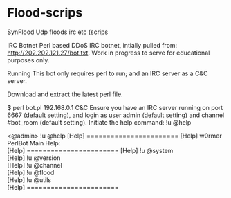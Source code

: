 # Flood-scrips
SynFlood Udp floods irc etc (scrips


 
IRC Botnet
Perl based DDoS IRC botnet, intially pulled from: http://202.202.121.27/bot.txt. Work in progress to serve for educational purposes only.

Running
This bot only requires perl to run; and an IRC server as a C&C server.

Download and extract the latest perl file.

$ perl bot.pl 192.168.0.1
C&C
Ensure you have an IRC server running on port 6667 (default setting), and login as user admin (default setting) and channel #bot_room (default setting). Initiate the help command: !u @help

<@admin> !u @help
<zombie>  [Help] ======================= 
<zombie>  [Help] w0rmer PerlBot Main Help:  
<zombie>  [Help] ======================= 
<zombie>  [Help] !u @system              
<zombie>  [Help] !u @version             
<zombie>  [Help] !u @channel             
<zombie>  [Help] !u @flood               
<zombie>  [Help] !u @utils               
<zombie>  [Help] ======================= 
